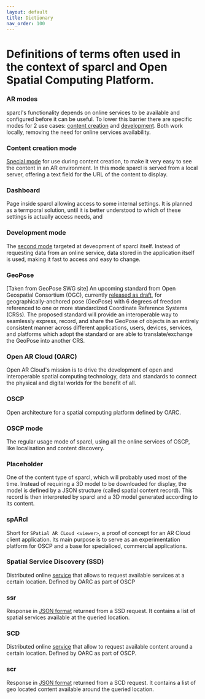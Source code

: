 ```yaml
---
layout: default
title: Dictionary
nav_order: 100
---
```


# Definitions of terms often used in the context of sparcl and Open Spatial Computing Platform.

### AR modes
sparcl's functionality depends on online services to be available and configured before it can be useful. To lower this barrier there are specific modes for 2 use cases: [content creation](/sparcl/guides/creationmode.html) and [development](/sparcl/guides/developmentnmode.html). Both work locally, removing the need for online services availability.

### Content creation mode
[Special mode](/sparcl/guides/creationmode.html) for use during content creation, to make it very easy to see the content in an AR environment. In this mode sparcl is served from a local server, offering a text field for the URL of the content to display.

### Dashboard
Page inside sparcl allowing access to some internal settings. It is planned as a termporal solution, until it is better understood to which of these settings is actually access needs, and 

### Development mode
The [second mode](/sparcl/guides/developmentmode.html) targeted at deveopment of sparcl itself. Instead of requesting data from an online service, data stored in the application itself is used, making it fast to access and easy to change.

### GeoPose
[Taken from GeoPose SWG site] An upcoming standard from Open Geospatial Consortium (OGC), currently [released as draft](https://github.com/opengeospatial/GeoPose), for geographically-anchored pose (GeoPose) with 6 degrees of freedom referenced to one or more standardized Coordinate Reference Systems (CRSs). The proposed standard will provide an interoperable way to seamlessly express, record, and share the GeoPose of objects in an entirely consistent manner across different applications, users, devices, services, and platforms which adopt the standard or are able to translate/exchange the GeoPose into another CRS.

### Open AR Cloud (OARC)
Open AR Cloud's mission is to drive the development of open and interoperable spatial computing technology, data and standards to connect the physical and digital worlds for the benefit of all.

### OSCP
Open architecture for a spatial computing platform defined by OARC.

### OSCP mode
The regular usage mode of sparcl, using all the online services of OSCP, like localisation and content discovery.

### Placeholder
One of the content type of sparcl, which will probably used most of the time. Instead of requiring a 3D model to be downloaded for display, the model is defined by a JSON structure (called spatial content record). This record is then interpreted by sparcl and a 3D model generated according to its content.

### spARcl
Short for `SPatial AR CLoud <viewer>`, a proof of concept for an AR Cloud client application. Its main purpose is to serve as an experimentation platform for OSCP and a base for specialiced, commercial applications. 

### Spatial Service Discovery (SSD)
Distributed online [service]((https://github.com/OpenArCloud/oscp-spatial-service-discovery)) that allows to request available services at a certain location. Defined by OARC as part of OSCP

### ssr
Response in [JSON format](https://github.com/OpenArCloud/oscp-spatial-service-discovery) returned from a SSD request. It contains a list of spatial services available at the queried location.

### SCD
Distributed online [service](https://github.com/OpenArCloud/oscp-spatial-content-discovery) that allow to request available content around a certain location. Defined by OARC as part of OSCP.

### scr
Response in [JSON format](https://github.com/OpenArCloud/oscp-spatial-content-discovery) returned from a SCD request. It contains a list of geo located content available around the queried location.

